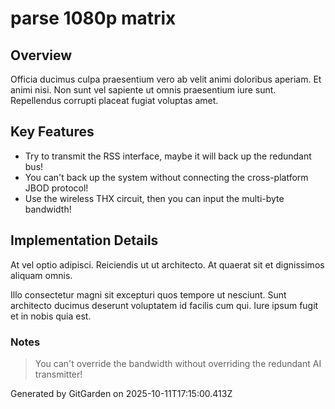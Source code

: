 # parse 1080p matrix

## Overview
Officia ducimus culpa praesentium vero ab velit animi doloribus aperiam. Et animi nisi. Non sunt vel sapiente ut omnis praesentium iure sunt. Repellendus corrupti placeat fugiat voluptas amet.

## Key Features
- Try to transmit the RSS interface, maybe it will back up the redundant bus!
- You can't back up the system without connecting the cross-platform JBOD protocol!
- Use the wireless THX circuit, then you can input the multi-byte bandwidth!

## Implementation Details
At vel optio adipisci. Reiciendis ut ut architecto. At quaerat sit et dignissimos aliquam omnis.
 Illo consectetur magni sit excepturi quos tempore ut nesciunt. Sunt architecto ducimus deserunt voluptatem id facilis cum qui. Iure ipsum fugit et in nobis quia est.

### Notes
> You can't override the bandwidth without overriding the redundant AI transmitter!

Generated by GitGarden on 2025-10-11T17:15:00.413Z
